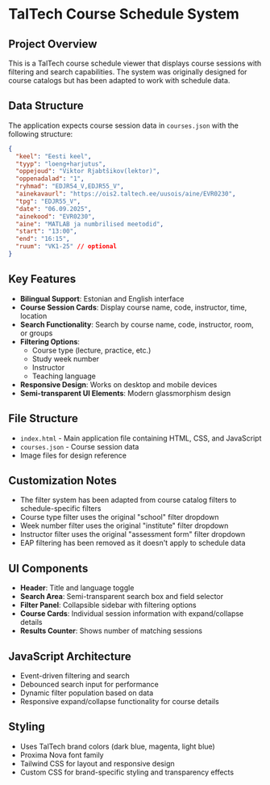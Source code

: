 # TalTech Course Schedule System

## Project Overview
This is a TalTech course schedule viewer that displays course sessions with filtering and search capabilities. The system was originally designed for course catalogs but has been adapted to work with schedule data.

## Data Structure
The application expects course session data in `courses.json` with the following structure:
```json
{
  "keel": "Eesti keel",
  "tyyp": "loeng+harjutus", 
  "oppejoud": "Viktor Rjabtšikov(lektor)",
  "oppenadalad": "1",
  "ryhmad": "EDJR54_V,EDJR55_V",
  "ainekavaurl": "https://ois2.taltech.ee/uusois/aine/EVR0230",
  "tpg": "EDJR55_V",
  "date": "06.09.2025",
  "ainekood": "EVR0230", 
  "aine": "MATLAB ja numbrilised meetodid",
  "start": "13:00",
  "end": "16:15",
  "ruum": "VK1-25" // optional
}
```

## Key Features
- **Bilingual Support**: Estonian and English interface
- **Course Session Cards**: Display course name, code, instructor, time, location
- **Search Functionality**: Search by course name, code, instructor, room, or groups
- **Filtering Options**: 
  - Course type (lecture, practice, etc.)
  - Study week number
  - Instructor
  - Teaching language
- **Responsive Design**: Works on desktop and mobile devices
- **Semi-transparent UI Elements**: Modern glassmorphism design

## File Structure
- `index.html` - Main application file containing HTML, CSS, and JavaScript
- `courses.json` - Course session data
- Image files for design reference

## Customization Notes
- The filter system has been adapted from course catalog filters to schedule-specific filters
- Course type filter uses the original "school" filter dropdown
- Week number filter uses the original "institute" filter dropdown  
- Instructor filter uses the original "assessment form" filter dropdown
- EAP filtering has been removed as it doesn't apply to schedule data

## UI Components
- **Header**: Title and language toggle
- **Search Area**: Semi-transparent search box and field selector
- **Filter Panel**: Collapsible sidebar with filtering options
- **Course Cards**: Individual session information with expand/collapse details
- **Results Counter**: Shows number of matching sessions

## JavaScript Architecture
- Event-driven filtering and search
- Debounced search input for performance
- Dynamic filter population based on data
- Responsive expand/collapse functionality for course details

## Styling
- Uses TalTech brand colors (dark blue, magenta, light blue)
- Proxima Nova font family
- Tailwind CSS for layout and responsive design
- Custom CSS for brand-specific styling and transparency effects